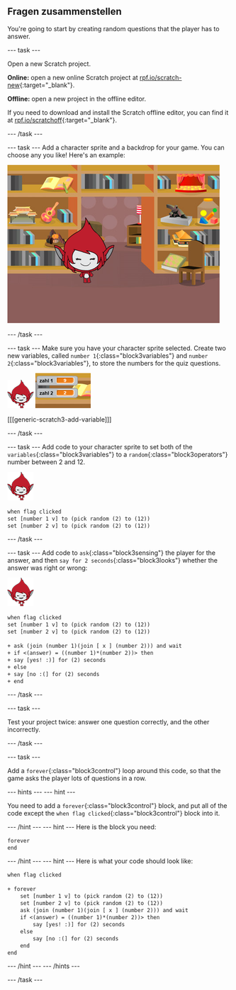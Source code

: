 ## Fragen zusammenstellen

You're going to start by creating random questions that the player has to answer.

\--- task \---

Open a new Scratch project.

**Online:** open a new online Scratch project at [rpf.io/scratch-new](http://rpf.io/scratchon){:target="_blank"}.

**Offline:** open a new project in the offline editor.

If you need to download and install the Scratch offline editor, you can find it at [rpf.io/scratchoff](http://rpf.io/scratchoff){:target="_blank"}.

\--- /task \---

\--- task \--- Add a character sprite and a backdrop for your game. You can choose any you like! Here's an example:

![Screenshot](images/brain-setting.png)

\--- /task \---

\--- task \--- Make sure you have your character sprite selected. Create two new variables, called `number 1`{:class="block3variables"} and `number 2`{:class="block3variables"}, to store the numbers for the quiz questions.

![screenshot](images/giga-sprite.png) ![Screenshot](images/brain-variables.png)

[[[generic-scratch3-add-variable]]]

\--- /task \---

\--- task \--- Add code to your character sprite to set both of the `variables`{:class="block3variables"} to a `random`{:class="block3operators"} number between 2 and 12.

![Screenshot](images/giga-sprite.png)

```blocks3
when flag clicked
set [number 1 v] to (pick random (2) to (12))
set [number 2 v] to (pick random (2) to (12))
```

\--- /task \---

\--- task \--- Add code to `ask`{:class="block3sensing"} the player for the answer, and then `say for 2 seconds`{:class="block3looks"} whether the answer was right or wrong:

![Screenshot](images/giga-sprite.png)

```blocks3
when flag clicked
set [number 1 v] to (pick random (2) to (12))
set [number 2 v] to (pick random (2) to (12))

+ ask (join (number 1)(join [ x ] (number 2))) and wait
+ if <(answer) = ((number 1)*(number 2))> then
+ say [yes! :)] for (2) seconds
+ else
+ say [no :(] for (2) seconds
+ end
```

\--- /task \---

\--- task \---

Test your project twice: answer one question correctly, and the other incorrectly.

\--- /task \---

\--- task \---

Add a `forever`{:class="block3control"} loop around this code, so that the game asks the player lots of questions in a row.

\--- hints \--- \--- hint \---

You need to add a `forever`{:class="block3control"} block, and put all of the code except the `when flag clicked`{:class="block3control"} block into it.

\--- /hint \--- \--- hint \--- Here is the block you need:

```blocks3
forever
end
```

\--- /hint \--- \--- hint \--- Here is what your code should look like:

```blocks3
when flag clicked

+ forever
    set [number 1 v] to (pick random (2) to (12))
    set [number 2 v] to (pick random (2) to (12))
    ask (join (number 1)(join [ x ] (number 2))) and wait
    if <(answer) = ((number 1)*(number 2))> then
        say [yes! :)] for (2) seconds
    else
        say [no :(] for (2) seconds
    end
end
```

\--- /hint \--- \--- /hints \---

\--- /task \---